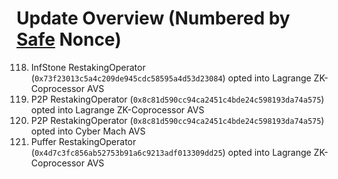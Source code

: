 # Update Overview (Numbered by [Safe](https://app.safe.global/home?safe=eth:0xC0896ab1A8cae8c2C1d27d011eb955Cca955580d) Nonce)

118. InfStone RestakingOperator (`0x73f23013c5a4c209de945cdc58595a4d53d23084`) opted into Lagrange ZK-Coprocessor AVS
119. P2P RestakingOperator (`0x8c81d590cc94ca2451c4bde24c598193da74a575`) opted into Lagrange ZK-Coprocessor AVS
120. P2P RestakingOperator (`0x8c81d590cc94ca2451c4bde24c598193da74a575`) opted into Cyber Mach AVS
121. Puffer RestakingOperator (`0x4d7c3fc856ab52753b91a6c9213adf013309dd25`) opted into Lagrange ZK-Coprocessor AVS